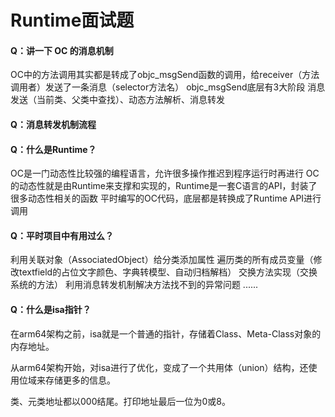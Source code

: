 # Runtime面试题



#### Q：讲一下 OC 的消息机制

OC中的方法调用其实都是转成了objc_msgSend函数的调用，给receiver（方法调用者）发送了一条消息（selector方法名）
objc_msgSend底层有3大阶段
消息发送（当前类、父类中查找）、动态方法解析、消息转发



#### Q：消息转发机制流程





#### Q：什么是Runtime？

OC是一门动态性比较强的编程语言，允许很多操作推迟到程序运行时再进行
OC的动态性就是由Runtime来支撑和实现的，Runtime是一套C语言的API，封装了很多动态性相关的函数
平时编写的OC代码，底层都是转换成了Runtime API进行调用



#### Q：平时项目中有用过么？

利用关联对象（AssociatedObject）给分类添加属性
遍历类的所有成员变量（修改textfield的占位文字颜色、字典转模型、自动归档解档）
交换方法实现（交换系统的方法）
利用消息转发机制解决方法找不到的异常问题
......



#### Q：什么是isa指针？

在arm64架构之前，isa就是一个普通的指针，存储着Class、Meta-Class对象的内存地址。

从arm64架构开始，对isa进行了优化，变成了一个共用体（union）结构，还使用位域来存储更多的信息。

类、元类地址都以000结尾。打印地址最后一位为0或8。